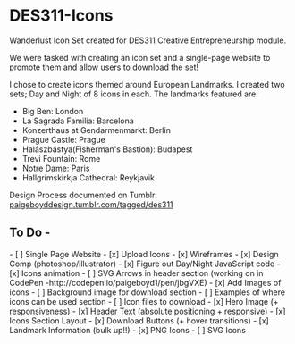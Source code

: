 # DES311-Icons
Wanderlust Icon Set created for DES311 Creative Entrepreneurship module.

We were tasked with creating an icon set and a single-page website to promote them and allow users to download the set!

I chose to create icons themed around European Landmarks. I created two sets; Day and Night of 8 icons in each.
The landmarks featured are:
- Big Ben: London
- La Sagrada Familia: Barcelona
- Konzerthaus at Gendarmenmarkt: Berlin
- Prague Castle: Prague
- Halászbástya(Fisherman's Bastion): Budapest
- Trevi Fountain: Rome
- Notre Dame: Paris
- Hallgrímskirkja Cathedral: Reykjavik
 


Design Process documented on Tumblr: <a href="http://paigeboyddesign.tumblr.com/tagged/des311">paigeboyddesign.tumblr.com/tagged/des311</a>

<h2>To Do - </h2>
- [ ] Single Page Website
- [x] Upload Icons
- [x] Wireframes
- [x] Design Comp (photoshop/illustrator)
- [x] Figure out Day/Night JavaScript code
- [x] Icons animation
- [ ] SVG Arrows in header section (working on in CodePen -http://codepen.io/paigeboyd1/pen/jbgVXE)
- [x] Add Images of icons
- [ ] Background image for download section
- [ ] Examples of where icons can be used section
- [ ] Icon files to download
- [x] Hero Image (+ responsiveness)
- [x] Header Text (absolute positioning + responsive)
- [x] Icons Section Layout
- [x] Download Buttons (+ hover transitions)
- [x] Landmark Information (bulk up!!)
- [x] PNG Icons
- [ ] SVG Icons


